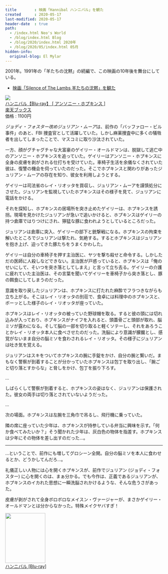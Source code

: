 ```yaml
---
title        : 映画「Hannibal ハンニバル」を観た
created      : 2020-05-17
last-modified: 2020-05-17
header-date  : true
path:
  - /index.html Neo's World
  - /blog/index.html Blog
  - /blog/2020/index.html 2020年
  - /blog/2020/05/index.html 05月
hidden-info:
  original-blog: El Mylar
---
```


2001年。1991年の「羊たちの沈黙」の続編で、この映画の10年後を舞台にしている。

- [映画「Silence of The Lambs 羊たちの沈黙」を観た](07-01.html)

<div class="ad-rakuten">
  <div class="ad-rakuten-image">
    <a href="https://hb.afl.rakuten.co.jp/hgc/g00q0722.waxyc9ff.g00q0722.waxyd017/?pc=https%3A%2F%2Fitem.rakuten.co.jp%2Fbook%2F14463715%2F&amp;m=http%3A%2F%2Fm.rakuten.co.jp%2Fbook%2Fi%2F18204560%2F">
      <img src="https://thumbnail.image.rakuten.co.jp/@0_mall/book/cabinet/6277/4988102446277.jpg?_ex=128x128">
    </a>
  </div>
  <div class="ad-rakuten-info">
    <div class="ad-rakuten-title">
      <a href="https://hb.afl.rakuten.co.jp/hgc/g00q0722.waxyc9ff.g00q0722.waxyd017/?pc=https%3A%2F%2Fitem.rakuten.co.jp%2Fbook%2F14463715%2F&amp;m=http%3A%2F%2Fm.rakuten.co.jp%2Fbook%2Fi%2F18204560%2F">ハンニバル【Blu-ray】 [ アンソニー・ホプキンス ]</a>
    </div>
    <div class="ad-rakuten-shop">
      <a href="https://hb.afl.rakuten.co.jp/hgc/g00q0722.waxyc9ff.g00q0722.waxyd017/?pc=https%3A%2F%2Fwww.rakuten.co.jp%2Fbook%2F&amp;m=http%3A%2F%2Fm.rakuten.co.jp%2Fbook%2F">楽天ブックス</a>
    </div>
    <div class="ad-rakuten-price">価格 : 1100円</div>
  </div>
</div>

*ジョディ・フォスター改めジュリアン・ムーア*は、前作の「バッファロー・ビル事件」のあと、FBI 捜査官として活躍していた。しかし麻薬捜査中に多くの犠牲者を出してしまったことで、マスコミに取り沙汰されていた。

一方、顔がグチャグチャな大富豪のゲイリー・オールドマンは、脱獄して逃亡中のアンソニー・ホプキンスを追っていた。ゲイリーはアンソニー・ホプキンスに全身の皮膚を剥がされる仕打ちを受けていた。車椅子生活を余儀なくされていた彼は、復讐の機会を伺っていたのだった。そこでホプキンスと関わりがあったジュリアン・ムーアの存在を知り、彼女を利用しようとする。

ゲイリーは司法省のレイ・リオッタを買収し、ジュリアン・ムーアを謹慎処分にさせた。ジュリアンを監視していたホプキンスはその様子を見て、ジュリアンに電話をかける。

それを探知し、ホプキンスの居場所を突き止めたゲイリーは、ホプキンスを誘拐。現場を見かけたジュリアンが急いで追いかけると、ホプキンスはゲイリーの持つ倉庫ではりつけにされ、獰猛な豚に食われようとしているところだった。

ジュリアンは倉庫に突入、ゲイリーの部下と銃撃戦になる。ホプキンスの拘束を解いたところでジュリアンは撃たれ、気絶する。するとホプキンスはジュリアンを抱き上げ、迫ってきた豚たちをうまくかわした。

ゲイリーは自分の車椅子を押す主治医に、ヤツを撃ち殺せと命令する。しかしただの医師に人殺しなどできない。主治医が戸惑っていると、ホプキンスは「俺のせいにして、そいつを突き落としてしまえ」と言って立ち去る。ゲイリーの介護に疲れていた主治医は、その言葉を聞いてゲイリーを車椅子から突き落とし、豚の餌食にしてしまうのだった。

意識を取り戻したジュリアンは、ホプキンスに打たれた麻酔でフラつきながらも立ち上がる。そこはレイ・リオッタの別荘で、食卓には料理中のホプキンスと、ボーッとした様子のレイ・リオッタが座っていた。

ホプキンスはレイ・リオッタの被っていた野球帽を取る。すると彼の頭には切れ込みが入っており、ホプキンスがナイフを入れると、頭蓋骨ごと頭部が取れ、脳ミソが露わになる。そして脳の一部を切り取ると軽くソテーし、それをあろうことかレイ・リオッタ本人に食べさせたのだった。洗脳により意識が朦朧とし、感覚がないまま自分の脳ミソを食わされるレイ・リオッタ。その様子にジュリアンは吐き気を覚える。

ジュリアンはスキをついてホプキンスの腕に手錠をかけ、自分の腕と繋いだ。まもなく警察が到着することが分かっていたホプキンスは包丁を取り出し、「腕ごと切り落とすからな」と脅しをかけ、包丁を振り下ろす。

…

しばらくして警察が到着すると、ホプキンスの姿はなく、ジュリアンは保護された。彼女の両手は切り落とされていないようだった。

…

次の場面。ホプキンスは左腕を三角巾で吊るし、飛行機に乗っていた。

隣の席に座っていた少年は、ホプキンスが持参している弁当に興味を示す。「何か食べてみたいか？」そう聞かれた少年は、灰白色の物体を指差す。ホプキンスは少年にその物体を差し出すのだった…。

-----

…ということで、前作にも増してグロシーン全開。自分の脳ミソを本人に食わせるとか、どうかしてんだろ…。

礼儀正しい人物には心を開くホプキンスが、前作でジュリアン (ジョディ・フォスター) に心を開くのは、まぁ分かる。でも今作は、正義であるジュリアンが、ホプキンスのイカれた思想に一瞬洗脳されかけるような、そんな危うさがあった。

皮膚が剥がされて全身ボロボロなメイスン・ヴァージャーが、まさかゲイリー・オールドマンとは分からなかった。特殊メイクヤバすぎ！

<div class="ad-amazon">
  <div class="ad-amazon-image">
    <a href="https://www.amazon.co.jp/dp/B01LTHLCB8?tag=neos21-22&amp;linkCode=osi&amp;th=1&amp;psc=1">
      <img src="https://m.media-amazon.com/images/I/51Js-f-fOTL._SL160_.jpg" width="128" height="160">
    </a>
  </div>
  <div class="ad-amazon-info">
    <div class="ad-amazon-title">
      <a href="https://www.amazon.co.jp/dp/B01LTHLCB8?tag=neos21-22&amp;linkCode=osi&amp;th=1&amp;psc=1">ハンニバル [Blu-ray]</a>
    </div>
  </div>
</div>
